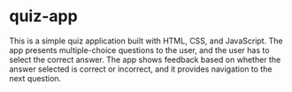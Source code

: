# quiz-app
This is a simple quiz application built with HTML, CSS, and JavaScript. The app presents multiple-choice questions to the user, and the user has to select the correct answer. The app shows feedback based on whether the answer selected is correct or incorrect, and it provides navigation to the next question.
